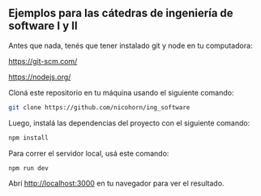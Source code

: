## Ejemplos para las cátedras de ingeniería de software I y II

Antes que nada, tenés que tener instalado git y node en tu computadora:

https://git-scm.com/

https://nodejs.org/

Cloná este repositorio en tu máquina usando el siguiente comando:

```bash 
git clone https://github.com/nicohorn/ing_software
```

Luego, instalá las dependencias del proyecto con el siguiente comando:

```bash
npm install
```

Para correr el servidor local, usá este comando:
```bash
npm run dev
```

Abrí [http://localhost:3000](http://localhost:3000) en tu navegador para ver el resultado.
